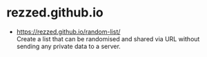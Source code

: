 # rezzed.github.io

- https://rezzed.github.io/random-list/  
Create a list that can be randomised and shared via URL without sending any private data to a server. 
